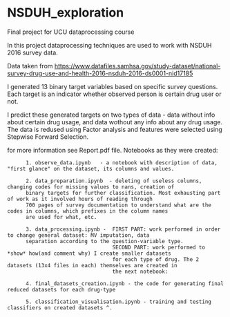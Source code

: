 # NSDUH_exploration
Final project for UCU dataprocessing course

In this project dataprocessing techniques are used to work with NSDUH 2016 survey data.

Data taken from https://www.datafiles.samhsa.gov/study-dataset/national-survey-drug-use-and-health-2016-nsduh-2016-ds0001-nid17185

I generated 13 binary target variables based on specific survey questions. Each target is an indicator whether observed person is certain drug user or not. 

I predict these generated targets on two types of data - data without info about certain drug usage, and data wothout any info about any drug usage. The data is redused using Factor analysis and features were selected using Stepwise Forward Selection.

for more information see Report.pdf file.
Notebooks as they were created: 

          1. observe_data.ipynb   - a notebook with description of data, "first glance" on the dataset, its columns and values.
 
          2. data_preparation.ipynb  - deleting of useless columns, changing codes for missing values to nans, creation of
          binary targets for further classification. Most exhausting part of work as it involved hours of reading through
          700 pages of survey documentation to understand what are the codes in columns, which prefixes in the column names 
          are used for what, etc.

          3. data_processing.ipynb -  FIRST PART: work performed in order to change general dataset: MV imputation, data
          separation according to the question-variable type.
                                      SECOND PART: work performed to *show* how(and comment why) I create smaller datasets 
                                      for each type of drug. The 2 datasets (13x4 files in each) themselves are created in
                                      the next notebook:

          4. final_datasets_creation.ipynb - the code for generating final reduced datasets for each drug-type

          5. classification_visualisation.ipynb - training and testing classifiers on created datasets ^.
 
